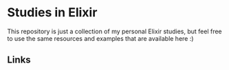 # Studies in Elixir

This repository is just a collection of my personal Elixir studies, but feel free to
use the same resources and examples that are available here :)

## Links
